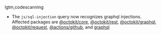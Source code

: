 lgtm,codescanning
* The `js/sql-injection` query now recognizes graphql injections.
  Affected packages are
    [@octokit/core](https://npmjs.com/package/@octokit/core),
    [@octokit/rest](https://npmjs.com/package/@octokit/rest),
    [@octokit/graphql](https://npmjs.com/package/@octokit/graphql),
    [@octokit/request](https://npmjs.com/package/@octokit/request),
    [@actions/github](https://npmjs.com/package/@actions/github), and
    [graphql](https://npmjs.com/package/graphql)
